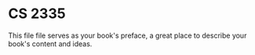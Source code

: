 CS 2335
=========

This file file serves as your book's preface, a great place to describe your book's content and ideas.
